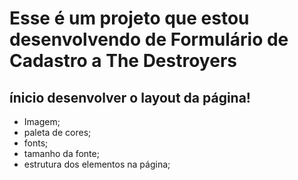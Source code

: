 # Esse é um projeto que estou desenvolvendo de Formulário de Cadastro a The Destroyers

## ínicio desenvolver o layout da página!

* Imagem; 
* paleta de cores; 
* fonts;
* tamanho da fonte; 
* estrutura dos elementos na página; 